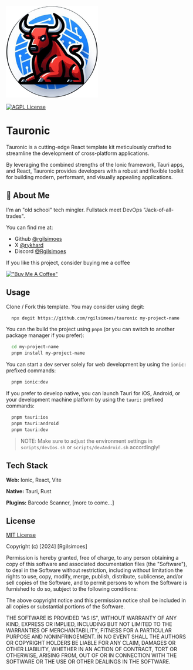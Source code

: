 
[<img src="./src/assets/img/tauronic_logo.png" width="250"/>](./src/assets/img/tauronic_logo.png?raw=true)


[![AGPL License](https://img.shields.io/badge/license-AGPL-blue.svg)](http://www.gnu.org/licenses/agpl-3.0)


# Tauronic

Tauronic is a cutting-edge React template kit meticulously crafted to streamline the development of cross-platform applications.

By leveraging the combined strengths of the Ionic framework, Tauri apps, and React, Tauronic provides developers with a robust and flexible toolkit for building modern, performant, and visually appealing applications.


## 🚀 About Me
I'm an "old school" tech mingler. Fullstack meet DevOps "Jack-of-all-trades".

You can find me at:

-  Github [@rgilsimoes](https://www.github.com/rgilsimoes)
-  X [@rykhard](https://www.x.com/rykhard)
-  Discord [@Rgilsimoes](https://www.discord.com/users/rgilsimoes)

If you like this project, consider buying me a coffee

[!["Buy Me A Coffee"](https://www.buymeacoffee.com/assets/img/custom_images/orange_img.png)](https://www.buymeacoffee.com/rgilsimoes)


##  Usage

Clone / Fork this template. You may consider using degit:

```bash
  npx degit https://github.com/rgilsimoes/tauronic my-project-name
```

You can the build the project using `pnpm` (or you can switch to another package manager if you prefer):

```bash
  cd my-project-name
  pnpm install my-project-name
```

You can start a dev server solely for web development by using the `ionic:` prefixed commands:

```bash
  pnpm ionic:dev
```
If you prefer to develop native, you can launch Tauri for iOS, Android, or your development machine platform by using the `tauri:` prefixed commands:

```bash
  pnpm tauri:ios
  pnpm tauri:android
  pnpm tauri:dev
```

> NOTE: Make sure to adjust the environment settings in `scripts/devIos.sh` or `scripts/devAndroid.sh` accordingly!

## Tech Stack

**Web:** Ionic, React, Vite

**Native:** Tauri, Rust

**Plugins:** Barcode Scanner, [more to come...]

## License

[MIT License](https://choosealicense.com/licenses/mit/)

Copyright (c) [2024] [Rgilsimoes]

Permission is hereby granted, free of charge, to any person obtaining a copy
of this software and associated documentation files (the "Software"), to deal
in the Software without restriction, including without limitation the rights
to use, copy, modify, merge, publish, distribute, sublicense, and/or sell
copies of the Software, and to permit persons to whom the Software is
furnished to do so, subject to the following conditions:

The above copyright notice and this permission notice shall be included in all
copies or substantial portions of the Software.

THE SOFTWARE IS PROVIDED "AS IS", WITHOUT WARRANTY OF ANY KIND, EXPRESS OR
IMPLIED, INCLUDING BUT NOT LIMITED TO THE WARRANTIES OF MERCHANTABILITY,
FITNESS FOR A PARTICULAR PURPOSE AND NONINFRINGEMENT. IN NO EVENT SHALL THE
AUTHORS OR COPYRIGHT HOLDERS BE LIABLE FOR ANY CLAIM, DAMAGES OR OTHER
LIABILITY, WHETHER IN AN ACTION OF CONTRACT, TORT OR OTHERWISE, ARISING FROM,
OUT OF OR IN CONNECTION WITH THE SOFTWARE OR THE USE OR OTHER DEALINGS IN THE
SOFTWARE.

